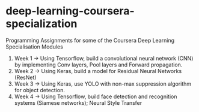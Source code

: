 # deep-learning-coursera-specialization

Programming Assignments for some of the Coursera Deep Learning Specialisation Modules
1. Week 1 -> Using Tensorflow, build a convolutional neural network (CNN) by implementing Conv layers, Pool layers and Forward propagation.
2. Week 2 -> Using Keras, build a model for Residual Neural Networks (ResNet)
3. Week 3 -> Using Keras, use YOLO with non-max suppression algorithm for object detection.
4. Week 4 -> Using Tensorflow, build face detection and recognition systems (Siamese networks); Neural Style Transfer 
